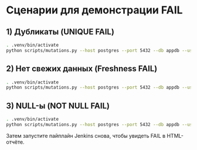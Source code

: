 # Сценарии для демонстрации FAIL

## 1) Дубликаты (UNIQUE FAIL)
```bash
. .venv/bin/activate
python scripts/mutations.py --host postgres --port 5432 --db appdb --user app --password app --action make_duplicates
```

## 2) Нет свежих данных (Freshness FAIL)
```bash
. .venv/bin/activate
python scripts/mutations.py --host postgres --port 5432 --db appdb --user app --password app --action break_freshness
```

## 3) NULL-ы (NOT NULL FAIL)
```bash
. .venv/bin/activate
python scripts/mutations.py --host postgres --port 5432 --db appdb --user app --password app --action insert_nulls
```
Затем запустите пайплайн Jenkins снова, чтобы увидеть FAIL в HTML-отчёте.
